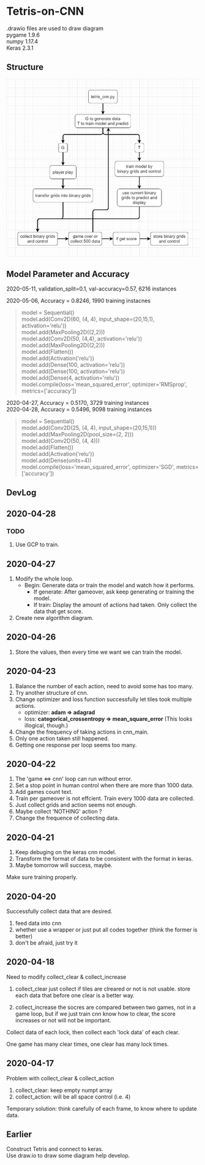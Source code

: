 # Tetris-on-CNN

.drawio files are used to draw diagram  
pygame 1.9.6  
numpy 1.17.4  
Keras 2.3.1  

## Structure

![structure](cnn_tetris_algorithm.jpg)

## Model Parameter and Accuracy
2020-05-11, validation_split=0.1, val-accuracy=0.57, 6216 instances  

2020-05-06, Accuracy = 0.8246, 1990 training instacnes
>model = Sequential()  
>model.add(Conv2D(60, (4, 4), input_shape=(20,15,1), activation='relu'))  
>model.add(MaxPooling2D((2,2)))  
>model.add(Conv2D(50, (4,4), activation='relu'))  
>model.add(MaxPooling2D((2,2)))  
>model.add(Flatten())  
>model.add(Activation('relu'))  
>model.add(Dense(100, activation='relu'))  
>model.add(Dense(100, activation='relu'))  
>model.add(Dense(4, activation='relu'))  
>model.compile(loss='mean_squared_error', optimizer='RMSprop', metrics=['accuracy'])  

2020-04-27, Accuracy = 0.5170, 3729 training instances  
2020-04-28, Accuracy = 0.5496, 9098 training instances  
>model = Sequential()  
>model.add(Conv2D(25, (4, 4), input_shape=(20,15,1)))  
>model.add(MaxPooling2D(pool_size=(2, 2)))  
>model.add(Conv2D(50, (4, 4)))  
>model.add(Flatten())  
>model.add(Activation('relu'))  
>model.add(Dense(units=4))  
>model.compile(loss='mean_squared_error', optimizer='SGD', metrics=['accuracy'])

## DevLog

## 2020-04-28

### TODO

1. Use GCP to train.

## 2020-04-27

1. Modify the whole loop.
    * Begin: Generate data or train the model and watch how it performs.  
        * If generate: After gameover, ask keep generating or training the model.
        * If train: Display the amount of actions had taken. Only collect the data that get score.
2. Create new algorithm diagram.

## 2020-04-26

1. Store the values, then every time we want we can train the model.  

## 2020-04-23

1. Balance the number of each action, need to avoid some has too many.
2. Try another structure of cnn.
3. Change optimizer and loss function successfully let tiles took multiple actions.  
    * optimizer: __adam &rArr; adagrad__  
    * loss: __categorical_crossentropy &rArr; mean_square_error__  (This looks illogical, though.)
4. Change the frequency of taking actions in cnn_main.
5. Only one action taken still happened.
6. Getting one response per loop seems too many.

## 2020-04-22

1. The 'game &hArr; cnn' loop can run without error.
2. Set a stop point in human control when there are more than 1000 data.
3. Add games count text.
4. Train per gameover is not effcient. Train every 1000 data are collected.
5. Just collect grids and action seems not enough.
6. Maybe collect 'NOTHING' action ?
7. Change the frequence of collecting data.

## 2020-04-21

1. Keep debuging on the keras cnn model.
2. Transform the format of data to be consistent with the format in keras.
3. Maybe tomorrow will success, maybe.

Make sure training properly.

## 2020-04-20

Successfully collect data that are desired.

1. feed data into cnn
2. whether use a wrapper or just put all codes together (think the former is better)
3. don't be afraid, just try it

## 2020-04-18

Need to modify collect_clear & collect_increase

1. collect_clear
just collect if tiles are clreared or not is not usable.
store each data that before one clear is a better way.

2. collect_increase
the socres are compared between two games, not in a game loop,
but if we just train cnn know how to clear,
the score increases or not will not be important.

Collect data of each lock, then collect each 'lock data' of each clear.

One game has many clear times, one clear has many lock times.

## 2020-04-17

Problem with collect_clear & collect_action

1. collect_clear: keep empty numpt array
2. collect_action: will be all space control (i.e. 4)

Temporary solution: think carefully of each frame, to know where to update data.

## Earlier

Construct Tetris and connect to keras.  
Use draw.io to draw some diagram help develop.

